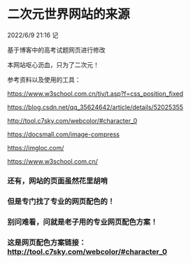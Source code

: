 # 二次元世界网站的来源

2022/6/9 21:16  记

基于博客中的高考试题网页进行修改

本网站呕心沥血，只为了二次元！

参考资料以及使用的工具：

https://www.w3school.com.cn/tiy/t.asp?f=css_position_fixed

https://blog.csdn.net/qq_35624642/article/details/52025355

http://tool.c7sky.com/webcolor/#character_0

https://docsmall.com/image-compress

https://imgloc.com/

https://www.w3school.com.cn/

### 还有，网站的页面虽然花里胡哨

### 但是专门找了专业的网页配色的！

### 别问难看，问就是老子用的专业网页配色方案！

### **这是网页配色方案链接：http://tool.c7sky.com/webcolor/#character_0**